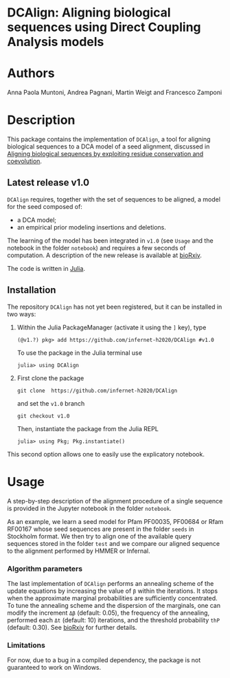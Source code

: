 # DCAlign: Aligning biological sequences using Direct Coupling Analysis models

# Authors

Anna Paola Muntoni, Andrea Pagnani, Martin Weigt and Francesco Zamponi

# Description

This package contains the implementation of `DCAlign`, a tool for aligning biological sequences to a DCA model of a seed alignment, discussed in [Aligning biological sequences by exploiting residue conservation and coevolution](https://link.aps.org/doi/10.1103/PhysRevE.102.062409). 

## Latest release v1.0

`DCAlign` requires, together with the set of sequences to be aligned, a model for the seed composed of:

- a DCA model;
- an empirical prior modeling insertions and deletions.

The learning of the model has been integrated in `v1.0` (see `Usage` and the notebook in the folder `notebook`) and requires a few seconds of computation. A description of the new release is available at [bioRxiv](https://biorxiv.org/cgi/content/short/2022.05.18.492471v1). 


The code is written in [Julia](https://julialang.org/).

## Installation

The repository `DCAlign` has not yet been registered, but it can be installed in two ways:

1. Within the Julia PackageManager (activate it using the `]` key), type

    ```(@v1.?) pkg> add https://github.com/infernet-h2020/DCAlign #v1.0```

    To use the package in the Julia terminal use

    ```julia> using DCAlign```

2. First clone the package 

    ```git clone  https://github.com/infernet-h2020/DCAlign```

    and set the `v1.0` branch

    ```git checkout v1.0```

    Then, instantiate the package from the Julia REPL

    ```julia> using Pkg; Pkg.instantiate()```
    
This second option allows one to easily use the explicatory notebook. 


# Usage

A step-by-step description of the alignment procedure of a single sequence is provided in the Jupyter notebook in the folder `notebook`. 

As an example, we learn a seed model for Pfam PF00035, PF00684 or Rfam RF00167 whose seed sequences are present in the folder `seeds` in Stockholm format. We then try to align one of the available query sequences stored in the folder `test` and we compare our aligned sequence to the alignment performed by HMMER or Infernal.

### Algorithm parameters

The last implementation of `DCAlign` performs an annealing scheme of the update equations by increasing the value of `β` within the iterations. It stops when the approximate marginal probabilities are sufficiently concentrated. To tune the annealing scheme and the dispersion of the marginals, one can modify the increment `Δβ` (default: 0.05), the frequency of the annealing, performed each `Δt` (default: 10) iterations, and the threshold probability `thP` (default: 0.30). See [bioRxiv](https://biorxiv.org/cgi/content/short/2022.05.18.492471v1) for further details.

### Limitations

For now, due to a bug in a compiled dependency, the package is not guaranteed to
work on Windows.